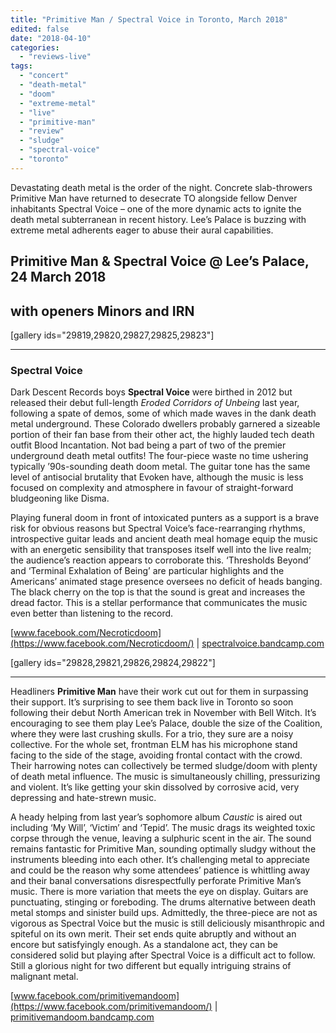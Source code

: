 ```yaml
---
title: "Primitive Man / Spectral Voice in Toronto, March 2018"
edited: false
date: "2018-04-10"
categories:
  - "reviews-live"
tags:
  - "concert"
  - "death-metal"
  - "doom"
  - "extreme-metal"
  - "live"
  - "primitive-man"
  - "review"
  - "sludge"
  - "spectral-voice"
  - "toronto"
---
```


Devastating death metal is the order of the night. Concrete slab-throwers Primitive Man have returned to desecrate TO alongside fellow Denver inhabitants Spectral Voice – one of the more dynamic acts to ignite the death metal subterranean in recent history. Lee’s Palace is buzzing with extreme metal adherents eager to abuse their aural capabilities.

## Primitive Man & Spectral Voice @ Lee’s Palace, 24 March 2018

## with openers Minors and IRN

\[gallery ids="29819,29820,29827,29825,29823"\]

* * *

### Spectral Voice

Dark Descent Records boys **Spectral Voice** were birthed in 2012 but released their debut full-length _Eroded Corridors of Unbeing_ last year, following a spate of demos, some of which made waves in the dank death metal underground. These Colorado dwellers probably garnered a sizeable portion of their fan base from their other act, the highly lauded tech death outfit Blood Incantation. Not bad being a part of two of the premier underground death metal outfits! The four-piece waste no time ushering typically ’90s-sounding death doom metal. The guitar tone has the same level of antisocial brutality that Evoken have, although the music is less focused on complexity and atmosphere in favour of straight-forward bludgeoning like Disma.

Playing funeral doom in front of intoxicated punters as a support is a brave risk for obvious reasons but Spectral Voice’s face-rearranging rhythms, introspective guitar leads and ancient death meal homage equip the music with an energetic sensibility that transposes itself well into the live realm; the audience’s reaction appears to corroborate this. ‘Thresholds Beyond’ and ‘Terminal Exhalation of Being’ are particular highlights and the Americans’ animated stage presence oversees no deficit of heads banging. The black cherry on the top is that the sound is great and increases the dread factor. This is a stellar performance that communicates the music even better than listening to the record.

[www.facebook.com/Necroticdoom](https://www.facebook.com/Necroticdoom/) | [spectralvoice.bandcamp.com](https://spectralvoice.bandcamp.com/)

\[gallery ids="29828,29821,29826,29824,29822"\]

* * *

Headliners **Primitive Man** have their work cut out for them in surpassing their support. It’s surprising to see them back live in Toronto so soon following their debut North American trek in November with Bell Witch. It’s encouraging to see them play Lee’s Palace, double the size of the Coalition, where they were last crushing skulls. For a trio, they sure are a noisy collective. For the whole set, frontman ELM has his microphone stand facing to the side of the stage, avoiding frontal contact with the crowd. Their harrowing notes can collectively be termed sludge/doom with plenty of death metal influence. The music is simultaneously chilling, pressurizing and violent. It’s like getting your skin dissolved by corrosive acid, very depressing and hate-strewn music.

A heady helping from last year’s sophomore album _Caustic_ is aired out including ‘My Will’, ‘Victim’ and ‘Tepid’. The music drags its weighted toxic corpse through the venue, leaving a sulphuric scent in the air. The sound remains fantastic for Primitive Man, sounding optimally sludgy without the instruments bleeding into each other. It’s challenging metal to appreciate and could be the reason why some attendees’ patience is whittling away and their banal conversations disrespectfully perforate Primitive Man’s music. There is more variation that meets the eye on display. Guitars are punctuating, stinging or foreboding. The drums alternative between death metal stomps and sinister build ups. Admittedly, the three-piece are not as vigorous as Spectral Voice but the music is still deliciously misanthropic and spiteful on its own merit. Their set ends quite abruptly and without an encore but satisfyingly enough. As a standalone act, they can be considered solid but playing after Spectral Voice is a difficult act to follow. Still a glorious night for two different but equally intriguing strains of malignant metal.

[www.facebook.com/primitivemandoom](https://www.facebook.com/primitivemandoom/) | [primitivemandoom.bandcamp.com](https://primitivemandoom.bandcamp.com/)
